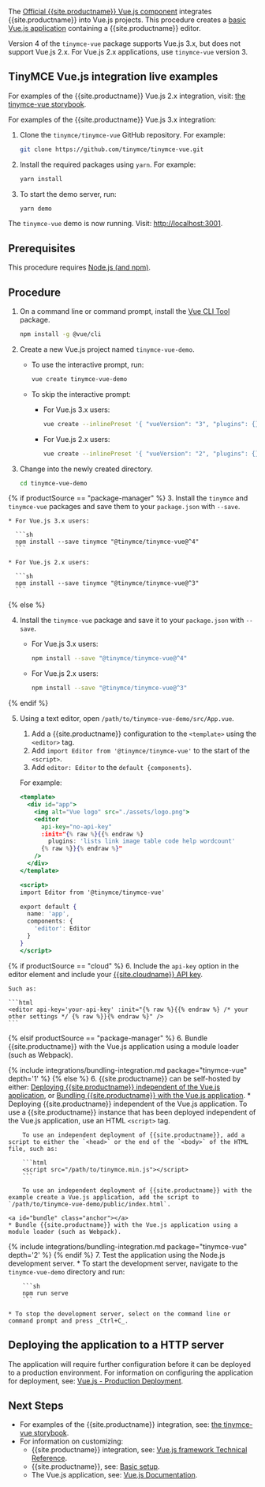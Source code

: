 The [Official {{site.productname}} Vue.js component](https://github.com/tinymce/tinymce-vue) integrates {{site.productname}} into Vue.js projects.
This procedure creates a [basic Vue.js application](https://cli.vuejs.org/guide/creating-a-project.html#vue-create) containing a {{site.productname}} editor.

Version 4 of the `tinymce-vue` package supports Vue.js 3.x, but does not support Vue.js 2.x. For Vue.js 2.x applications, use `tinymce-vue` version 3.

## TinyMCE Vue.js integration live examples

For examples of the {{site.productname}} Vue.js 2.x integration, visit: [the tinymce-vue storybook](https://tinymce.github.io/tinymce-vue/).

For examples of the {{site.productname}} Vue.js 3.x integration:

1. Clone the `tinymce/tinymce-vue` GitHub repository. For example:

    ```sh
    git clone https://github.com/tinymce/tinymce-vue.git
    ```

2. Install the required packages using `yarn`. For example:

    ```sh
    yarn install
    ```

3. To start the demo server, run:

    ```sh
    yarn demo
    ```

The `tinymce-vue` demo is now running. Visit: <http://localhost:3001>.

## Prerequisites

This procedure requires [Node.js (and npm)](https://nodejs.org/).

## Procedure

1. On a command line or command prompt, install the [Vue CLI Tool](https://cli.vuejs.org/#getting-started) package.

    ```sh
    npm install -g @vue/cli
    ```

2. Create a new Vue.js project named `tinymce-vue-demo`.

    * To use the interactive prompt, run:

      ```sh
      vue create tinymce-vue-demo
      ```

    * To skip the interactive prompt:

      * For Vue.js 3.x users:

        ```sh
        vue create --inlinePreset '{ "vueVersion": "3", "plugins": {} }' tinymce-vue-demo
        ```

      * For Vue.js 2.x users:

        ```sh
        vue create --inlinePreset '{ "vueVersion": "2", "plugins": {} }' tinymce-vue-demo
        ```

3. Change into the newly created directory.

    ```sh
    cd tinymce-vue-demo
    ```

{% if productSource == "package-manager" %}
3. Install the `tinymce` and `tinymce-vue` packages and save them to your `package.json` with `--save`.

    * For Vue.js 3.x users:

      ```sh
      npm install --save tinymce "@tinymce/tinymce-vue@^4"
      ```

    * For Vue.js 2.x users:

      ```sh
      npm install --save tinymce "@tinymce/tinymce-vue@^3"
      ```
{% else %}

4. Install the `tinymce-vue` package and save it to your `package.json` with `--save`.

    * For Vue.js 3.x users:

      ```sh
      npm install --save "@tinymce/tinymce-vue@^4"
      ```

    * For Vue.js 2.x users:

      ```sh
      npm install --save "@tinymce/tinymce-vue@^3"
      ```
{% endif %}

5. Using a text editor, open `/path/to/tinymce-vue-demo/src/App.vue`.

    1. Add a {{site.productname}} configuration to the `<template>` using the `<editor>` tag.
    2. Add `import Editor from '@tinymce/tinymce-vue'` to the start of the `<script>`.
    3. Add `editor: Editor` to the `default {components}`.

    For example:

    ```jsx
    <template>
      <div id="app">
        <img alt="Vue logo" src="./assets/logo.png">
        <editor
          api-key="no-api-key"
          :init="{% raw %}{{% endraw %}
            plugins: 'lists link image table code help wordcount'
          {% raw %}}{% endraw %}"
        />
      </div>
    </template>

    <script>
    import Editor from '@tinymce/tinymce-vue'

    export default {
      name: 'app',
      components: {
        'editor': Editor
      }
    }
    </script>
    ```

{% if productSource == "cloud" %}
6. Include the `api-key` option in the editor element and include your [{{site.cloudname}} API key]({{site.accountsignup}}/).

    Such as:

    ```html
    <editor api-key='your-api-key' :init="{% raw %}{{% endraw %} /* your other settings */ {% raw %}}{% endraw %}" />
    ```

{% elsif productSource == "package-manager" %}
6. Bundle {{site.productname}} with the Vue.js application using a module loader (such as Webpack).

{% include integrations/bundling-integration.md package="tinymce-vue" depth='1' %}
{% else %}
6. {{site.productname}} can be self-hosted by either: [Deploying {{site.productname}} independent of the Vue.js application](#deployingtinymceindependent), or [Bundling {{site.productname}} with the Vue.js application](#bundle).
    <a id="deployingtinymceindependent" class="anchor"></a>
    * Deploying {{site.productname}} independent of the Vue.js application. To use a {{site.productname}} instance that has been deployed independent of the Vue.js application, use an HTML `<script>` tag.

        To use an independent deployment of {{site.productname}}, add a script to either the `<head>` or the end of the `<body>` of the HTML file, such as:

        ```html
        <script src="/path/to/tinymce.min.js"></script>
        ```

        To use an independent deployment of {{site.productname}} with the example create a Vue.js application, add the script to `/path/to/tinymce-vue-demo/public/index.html`.

    <a id="bundle" class="anchor"></a>
    * Bundle {{site.productname}} with the Vue.js application using a module loader (such as Webpack).

{% include integrations/bundling-integration.md package="tinymce-vue" depth='2' %}
{% endif %}
7. Test the application using the Node.js development server.
    * To start the development server, navigate to the `tinymce-vue-demo` directory and run:

        ```sh
        npm run serve
        ```

    * To stop the development server, select on the command line or command prompt and press _Ctrl+C_.

## Deploying the application to a HTTP server

The application will require further configuration before it can be deployed to a production environment. For information on configuring the application for deployment, see: [Vue.js - Production Deployment](https://vuejs.org/v2/guide/deployment.html).

## Next Steps

* For examples of the {{site.productname}} integration, see: [the tinymce-vue storybook](https://tinymce.github.io/tinymce-vue/).
* For information on customizing:
  * {{site.productname}} integration, see: [Vue.js framework Technical Reference]({{site.baseurl}}/how-to-guides/environment-setup/vue/vue-ref/).
  * {{site.productname}}, see: [Basic setup]({{site.baseurl}}/how-to-guides/learn-the-basics/basic-setup/).
  * The Vue.js application, see: [Vue.js Documentation](https://vuejs.org/v2/guide/).
